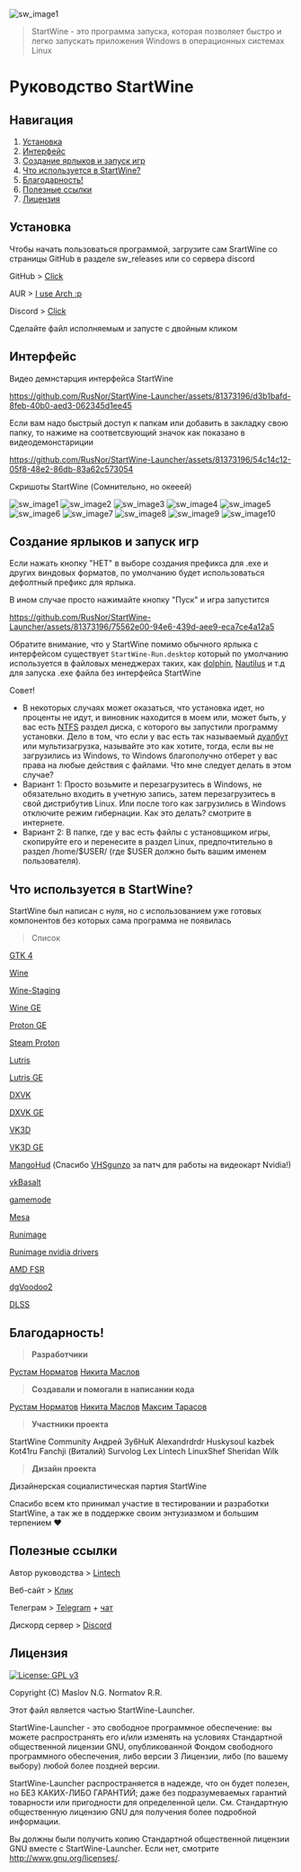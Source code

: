 ![sw_image1](/handbook/sw_logo.svg)

> StartWine - это программа запуска, которая позволяет быстро и легко запускать приложения Windows в операционных системах Linux
# **Руководство StartWine**

## Навигация
1. [Установка](#установка)
2. [Интерфейс](#интерфейс)
3. [Cоздание ярлыков и запуск игр](#cоздание-ярлыков-и-запуск-игр)
4. [Что используется в StartWine?](#что-используется-в-startwine)
5. [Благодарность!](#благодарность)
6. [Полезные ссылки](#полезные-ссылки)
7. [Лицензия](#лицензия)

## Установка
Чтобы начать пользоваться программой, загрузите сам SrartWine со страницы GitHub в разделе sw_releases или со сервера discord

GitHub > [Click](https://github.com/RusNor/StartWine-Launcher/releases)

AUR > [I use Arch :p](https://aur.archlinux.org/packages/startwine)

Discord > [Click](https://discord.gg/jjY3auVdfm)

Сделайте файл исполняемым и запусте с двойным кликом

## Интерфейс

Видео демнстарция интерфейса StartWine

https://github.com/RusNor/StartWine-Launcher/assets/81373196/d3b1bafd-8feb-40b0-aed3-062345d1ee45

Если вам надо быстрый доступ к папкам или добавить в закладку свою папку, то нажиме на соответсвующий значок как показано в видеодемонстариции

https://github.com/RusNor/StartWine-Launcher/assets/81373196/54c14c12-05f8-48e2-86db-83a62c573054

Скришоты StartWine (Сомнительно, но окееей)

![sw_image1](/handbook/ru/sw_image1.png)
![sw_image2](/handbook/ru/sw_image2.png)
![sw_image3](/handbook/ru/sw_image3.png)
![sw_image4](/handbook/ru/sw_image4.png)
![sw_image5](/handbook/ru/sw_image5.png)
![sw_image6](/handbook/ru/sw_image6.png)
![sw_image7](/handbook/ru/sw_image7.png)
![sw_image8](/handbook/ru/sw_image8.png)
![sw_image9](/handbook/ru/sw_image9.png)
![sw_image10](/handbook/ru/sw_image10.png)

## Cоздание ярлыков и запуск игр
Если нажать кнопку "НЕТ" в выборе создания префикса для .exe и других виндовых форматов, по умолчанию будет использоваться дефолтный префикс для ярлыка.

В ином случае просто нажимайте кнопку "Пуск" и игра запустится

https://github.com/RusNor/StartWine-Launcher/assets/81373196/75562e00-94e6-439d-aee9-eca7ce4a12a5

Обратите внимание, что у StartWine помимо обычного ярлыка с интерфейсом существует ```StartWine-Run.desktop``` который по умолчанию используется в файловых менеджерах таких, как [dolphin](https://ru.wikipedia.org/wiki/Dolphin_(%D1%84%D0%B0%D0%B9%D0%BB%D0%BE%D0%B2%D1%8B%D0%B9_%D0%BC%D0%B5%D0%BD%D0%B5%D0%B4%D0%B6%D0%B5%D1%80)), [Nautilus](https://ru.wikipedia.org/wiki/GNOME_Files) и т.д для запуска .exe файла без интерфейса StartWine

Совет!

* В некоторых случаях может оказаться, что установка идет, но проценты не идут, и виновник находится в моем или, может быть, у вас есть [NTFS](https://ru.wikipedia.org/wiki/NTFS ) раздел диска, с которого вы запустили программу установки. Дело в том, что если у вас есть так называемый [дуалбут](https://ru.wikipedia.org/wiki/Мультизагрузка) или мультизагрузка, называйте это как хотите, тогда, если вы не загрузились из Windows, то Windows благополучно отберет у вас права на любые действия с файлами.
Что мне следует делать в этом случае?
* Вариант 1: Просто возьмите и перезагрузитесь в Windows, не обязательно входить в учетную запись, затем перезагрузитесь в свой дистрибутив Linux. Или после того как загрузились в Windows отключите режим гибернации. Как это делать? смотрите в интернете.
* Вариант 2: В папке, где у вас есть файлы с установщиком игры, скопируйте его и перенесите в раздел Linux, предпочтительно в раздел /home/$USER/ (где $USER должно быть вашим именем пользователя).

## Что используется в StartWine?
StartWine был написан с нуля, но с использованием уже готовых компонентов без которых сама программа не появилась
> Список 

[GTK 4](https://www.gtk.org/)

[Wine](https://www.winehq.org/)

[Wine-Staging](https://github.com/Kron4ek/Wine-Builds)

[Wine GE](https://github.com/GloriousEggroll/wine-ge-custom)

[Proton GE](https://github.com/GloriousEggroll/proton-ge-custom)

[Steam Proton](https://github.com/ValveSoftware/Proton)

[Lutris](https://github.com/lutris/wine)

[Lutris GE](https://github.com/GloriousEggroll/proton-ge-custom)

[DXVK](https://github.com/doitsujin/dxvk)

[DXVK GE](https://github.com/GloriousEggroll/wine-ge-custom)

[VK3D](https://github.com/HansKristian-Work/vkd3d-proton)

[VK3D GE](https://github.com/GloriousEggroll/wine-ge-custom)

[MangoHud](https://github.com/flightlessmango/MangoHud) (Спасибо [VHSgunzo](https://github.com/VHSgunzo) за патч для работы на видеокарт Nvidia!)

[vkBasalt](https://github.com/DadSchoorse/vkBasalt)

[gamemode](https://github.com/FeralInteractive/gamemode)

[Mesa](https://www.mesa3d.org/)

[Runimage](https://github.com/VHSgunzo/runimage)

[Runimage nvidia drivers](https://github.com/VHSgunzo/runimage-nvidia-drivers)

[AMD FSR](https://github.com/GPUOpen-Effects/FidelityFX-FSR2)

[dgVoodoo2](http://dege.freeweb.hu/dgVoodoo2/dgVoodoo2/)

[DLSS](https://www.nvidia.com/en-us/geforce/technologies/dlss/)

## Благодарность!

> **Разработчики**

[Рустам Норматов](https://github.com/RusNor)
[Никита Маслов](https://github.com/nix-on-nix)

> **Создавали и помогали в написании кода**

[Рустам Норматов](https://github.com/RusNor)
[Никита Маслов](https://github.com/nix-on-nix)
[Максим Тарасов](https://github.com/VHSgunzo)

> **Участники проекта**

StartWine Community
Андрей
3y6HuK
Alexandrdrdr
Huskysoul
kazbek
Kot41ru
Fanchji (Виталий)
Survolog
Lex
Lintech
LinuxShef
Sheridan
Wilk

> **Дизайн проекта**

Дизайнерская социалистическая партия StartWine

Спасибо всем кто принимал участие в тестировании и разработки StartWine, а так же в поддержке своим энтузиазмом и большим терпением ❤️

## Полезные ссылки

Автор руководства > [Lintech](https://www.youtube.com/c/Lintech8)

Веб-сайт > [Клик](https://startwine-project.ru/)

Телеграм > [Telegram](https://t.me/StartWine) + [чат](https://t.me/StartWineChat)

Дискорд сервер > [Discord](https://discord.gg/jjY3auVdfm)

## Лицензия

[![License: GPL v3](https://img.shields.io/badge/License-GPLv3-blue.svg)](https://www.gnu.org/licenses/gpl-3.0)

Copyright (C) Maslov N.G. Normatov R.R.

Этот файл является частью StartWine-Launcher.

StartWine-Launcher - это свободное программное обеспечение: вы можете распространять его и/или изменять
на условиях Стандартной общественной лицензии GNU, опубликованной
Фондом свободного программного обеспечения, либо версии 3 Лицензии, либо
(по вашему выбору) любой более поздней версии.

StartWine-Launcher распространяется в надежде, что он будет полезен,
но БЕЗ КАКИХ-ЛИБО ГАРАНТИЙ; даже без подразумеваемых гарантий
товарности или пригодности для определенной цели. См.
Стандартную общественную лицензию GNU для получения более подробной информации.

Вы должны были получить копию Стандартной общественной лицензии GNU
вместе с StartWine-Launcher.  Если нет, смотрите <http://www.gnu.org/licenses/>.

